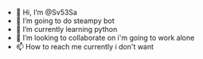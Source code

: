 - 👋 Hi, I’m @Sv53Sa
- 👀 I’m going to do steampy bot
- 🌱 I’m currently learning python
- 💞️ I’m looking to collaborate on i'm going to work alone
- 📫 How to reach me currently i don't want

<!---
Sv53Sa/Sv53Sa is a ✨ special ✨ repository because its `README.md` (this file) appears on your GitHub profile.
You can click the Preview link to take a look at your changes.
--->
